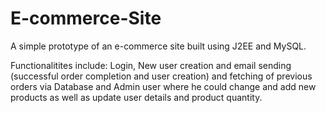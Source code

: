 # E-commerce-Site
A simple prototype of an e-commerce site built using J2EE and MySQL.

Functionalitites include: Login, New user creation and email sending (successful order completion and user creation) and fetching of previous orders via Database and Admin user where he could change and add new products as well as update user details and product quantity.
